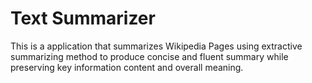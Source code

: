 # Text Summarizer 
This is a application that summarizes Wikipedia Pages using extractive summarizing method to produce concise and fluent summary while preserving key information content and overall meaning.
